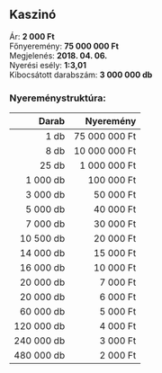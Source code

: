 ## Kaszinó

Ár: **2 000 Ft**<br/>
Főnyeremény: **75 000 000 Ft**<br/>
Megjelenés: **2018. 04. 06.**<br/>
Nyerési esély: **1:3,01**<br/>
Kibocsátott darabszám: **3 000 000 db**<br/>

### Nyereménystruktúra:
Darab|Nyeremény
---:|---:
1 db|75 000 000 Ft
8 db|10 000 000 Ft
25 db|1 000 000 Ft
1 000 db|100 000 Ft
3 000 db|50 000 Ft
5 000 db|40 000 Ft
7 000 db|30 000 Ft
10 500 db|20 000 Ft
14 000 db|15 000 Ft
16 000 db|10 000 Ft
20 000 db|7 000 Ft
20 000 db|6 000 Ft
60 000 db|5 000 Ft
120 000 db|4 000 Ft
240 000 db|3 000 Ft
480 000 db|2 000 Ft
